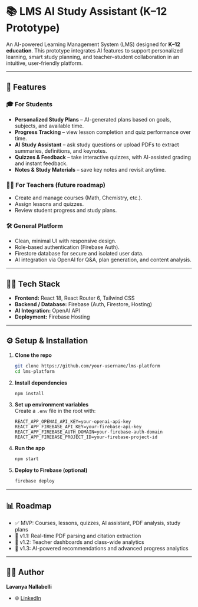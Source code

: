 # 📚 LMS AI Study Assistant (K–12 Prototype)  

An AI-powered Learning Management System (LMS) designed for **K–12 education**. This prototype integrates AI features to support personalized learning, smart study planning, and teacher–student collaboration in an intuitive, user-friendly platform.  

---

## 🚀 Features  

### 🎓 For Students  
- **Personalized Study Plans** – AI-generated plans based on goals, subjects, and available time.  
- **Progress Tracking** – view lesson completion and quiz performance over time.  
- **AI Study Assistant** – ask study questions or upload PDFs to extract summaries, definitions, and keynotes.  
- **Quizzes & Feedback** – take interactive quizzes, with AI-assisted grading and instant feedback.  
- **Notes & Study Materials** – save key notes and revisit anytime.  

### 👩‍🏫 For Teachers (future roadmap)  
- Create and manage courses (Math, Chemistry, etc.).  
- Assign lessons and quizzes.  
- Review student progress and study plans.  

### 🛠️ General Platform  
- Clean, minimal UI with responsive design.  
- Role-based authentication (Firebase Auth).  
- Firestore database for secure and isolated user data.  
- AI integration via OpenAI for Q&A, plan generation, and content analysis.  

---

## 🧑‍💻 Tech Stack  

- **Frontend:** React 18, React Router 6, Tailwind CSS  
- **Backend / Database:** Firebase (Auth, Firestore, Hosting)  
- **AI Integration:** OpenAI API  
- **Deployment:** Firebase Hosting  

---


## ⚙️ Setup & Installation  

1. **Clone the repo**  
   ```bash
   git clone https://github.com/your-username/lms-platform
   cd lms-platform
   ```

2. **Install dependencies**  
   ```bash
   npm install
   ```

3. **Set up environment variables**  
   Create a `.env` file in the root with:  
   ```
   REACT_APP_OPENAI_API_KEY=your-openai-api-key
   REACT_APP_FIREBASE_API_KEY=your-firebase-api-key
   REACT_APP_FIREBASE_AUTH_DOMAIN=your-firebase-auth-domain
   REACT_APP_FIREBASE_PROJECT_ID=your-firebase-project-id
   ```

4. **Run the app**  
   ```bash
   npm start
   ```

5. **Deploy to Firebase (optional)**  
   ```bash
   firebase deploy
   ```

---

## 📊 Roadmap  

- ✅ MVP: Courses, lessons, quizzes, AI assistant, PDF analysis, study plans  
- 🔄 v1.1: Real-time PDF parsing and citation extraction  
- 🔄 v1.2: Teacher dashboards and class-wide analytics  
- 🔄 v1.3: AI-powered recommendations and advanced progress analytics  

---

## 👩‍💻 Author  

**Lavanya Nallabelli**  
- 🌐 [LinkedIn](https://www.linkedin.com/in/lavanya-nallabelli/)   
